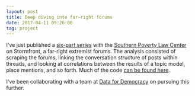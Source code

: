 ```yaml
---
layout: post
title: Deep diving into far-right forums
date: 2017-04-11 09:26:00
tag: project
---
```


I've just published a [six-part series](https://www.splcenter.org/hatewatch/2017/04/03/waning-storm-stormfront-posters-segregated-along-topics-related-race-anti-semitism) with the [Southern Poverty Law Center](https://www.splcenter.org) on Stormfront, a far-right extremist forums. The analysis consisted of scraping the forums, linking the conversation structure of posts within threads, and looking at correlations between the results of a topic model, place mentions, and so forth. Much of the code [can be found here](https://github.com/samzhang111/stormfront-analyses).

I've been collaborating with a team at [Data for Democracy](datafordemocracy.org) on pursuing this further.
